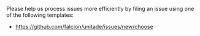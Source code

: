 Please help us process issues more efficiently by filing an issue using one of the following templates:
- https://github.com/falcion/unitade/issues/new/choose
